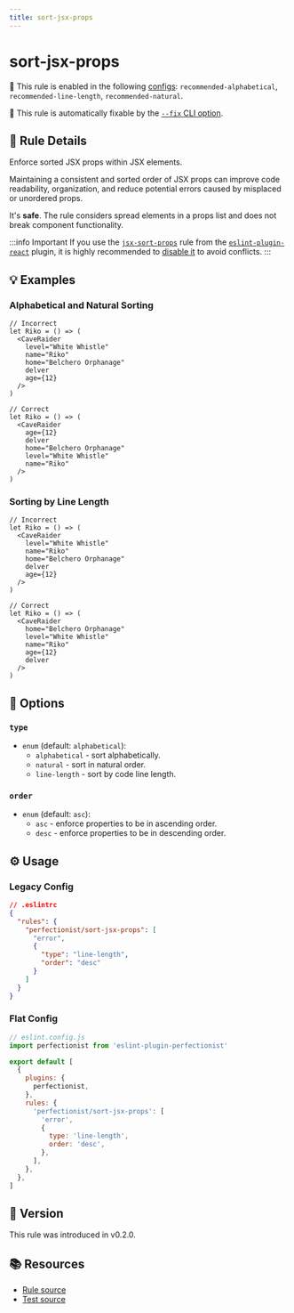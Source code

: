 ```yaml
---
title: sort-jsx-props
---
```


# sort-jsx-props

💼 This rule is enabled in the following [configs](/configs/): `recommended-alphabetical`, `recommended-line-length`, `recommended-natural`.

🔧 This rule is automatically fixable by the [`--fix` CLI option](https://eslint.org/docs/latest/user-guide/command-line-interface#--fix).

<!-- end auto-generated rule header -->

## 📖 Rule Details

Enforce sorted JSX props within JSX elements.

Maintaining a consistent and sorted order of JSX props can improve code readability, organization, and reduce potential errors caused by misplaced or unordered props.

It's **safe**. The rule considers spread elements in a props list and does not break component functionality.

:::info Important
If you use the [`jsx-sort-props`](https://github.com/jsx-eslint/eslint-plugin-react/blob/master/docs/rules/jsx-sort-props.md) rule from the [`eslint-plugin-react`](https://github.com/jsx-eslint/eslint-plugin-react) plugin, it is highly recommended to [disable it](https://eslint.org/docs/latest/use/configure/rules#using-configuration-files-1) to avoid conflicts.
:::

## 💡 Examples

### Alphabetical and Natural Sorting

```tsx
// Incorrect
let Riko = () => (
  <CaveRaider
    level="White Whistle"
    name="Riko"
    home="Belchero Orphanage"
    delver
    age={12}
  />
)

// Correct
let Riko = () => (
  <CaveRaider
    age={12}
    delver
    home="Belchero Orphanage"
    level="White Whistle"
    name="Riko"
  />
)
```

### Sorting by Line Length

```tsx
// Incorrect
let Riko = () => (
  <CaveRaider
    level="White Whistle"
    name="Riko"
    home="Belchero Orphanage"
    delver
    age={12}
  />
)

// Correct
let Riko = () => (
  <CaveRaider
    home="Belchero Orphanage"
    level="White Whistle"
    name="Riko"
    age={12}
    delver
  />
)
```

## 🔧 Options

### `type`

- `enum` (default: `alphabetical`):
  - `alphabetical` - sort alphabetically.
  - `natural` - sort in natural order.
  - `line-length` - sort by code line length.

### `order`

- `enum` (default: `asc`):
  - `asc` - enforce properties to be in ascending order.
  - `desc` - enforce properties to be in descending order.

## ⚙️ Usage

### Legacy Config

```json
// .eslintrc
{
  "rules": {
    "perfectionist/sort-jsx-props": [
      "error",
      {
        "type": "line-length",
        "order": "desc"
      }
    ]
  }
}
```

### Flat Config

```js
// eslint.config.js
import perfectionist from 'eslint-plugin-perfectionist'

export default [
  {
    plugins: {
      perfectionist,
    },
    rules: {
      'perfectionist/sort-jsx-props': [
        'error',
        {
          type: 'line-length',
          order: 'desc',
        },
      ],
    },
  },
]
```

## 🚀 Version

This rule was introduced in v0.2.0.

## 📚 Resources

- [Rule source](https://github.com/azat-io/eslint-plugin-perfectionist/blob/main/rules/sort-jsx-props.ts)
- [Test source](https://github.com/azat-io/eslint-plugin-perfectionist/blob/main/test/sort-jsx-props.test.ts)
